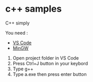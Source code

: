 # c++ samples
C++ simply

You need :

- [VS Code](https://code.visualstudio.com/download)
- [MinGW](http://www.mingw.org/category/wiki/download)


1. Open project folder in VS Code
2. Press Ctrl+J button in your keybord
3. Type g++ <name file.cpp> 
4. Type a.exe then press enter button
